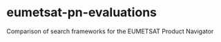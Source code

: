 eumetsat-pn-evaluations
=======================

Comparison of search frameworks for the EUMETSAT Product Navigator
